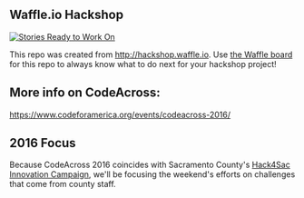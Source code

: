 ## Waffle.io Hackshop

[![Stories Ready to Work On](https://badge.waffle.io/code4sac/codeacross-2016.svg?label=ready&title=Cards%20Ready%20To%20Work%20On)](https://waffle.io/code4sac/codeacross-2016)

This repo was created from http://hackshop.waffle.io. Use [the Waffle board](https://waffle.io/code4sac/codeacross-2016) for this repo to always know what to do next for your hackshop project!

## More info on CodeAcross:

https://www.codeforamerica.org/events/codeacross-2016/

## 2016 Focus

Because CodeAcross 2016 coincides with Sacramento County's [Hack4Sac Innovation Campaign](http://hack4sac.saccounty.net/), we'll be focusing the weekend's efforts on challenges that come from county staff. 
